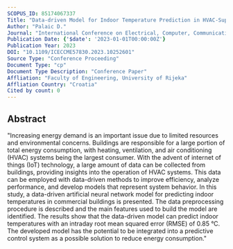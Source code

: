```yaml
---
SCOPUS_ID: 85174067337
Title: "Data-driven Model for Indoor Temperature Prediction in HVAC-Supported Buildings"
Author: "Palaic D."
Journal: "International Conference on Electrical, Computer, Communications and Mechatronics Engineering, ICECCME 2023"
Publication Date: {'$date': '2023-01-01T00:00:00Z'}
Publication Year: 2023
DOI: "10.1109/ICECCME57830.2023.10252601"
Source Type: "Conference Proceeding"
Document Type: "cp"
Document Type Description: "Conference Paper"
Affliation: "Faculty of Engineering, University of Rijeka"
Affliation Country: "Croatia"
Cited by count: 0
---
```


## Abstract
"Increasing energy demand is an important issue due to limited resources and environmental concerns. Buildings are responsible for a large portion of total energy consumption, with heating, ventilation, and air conditioning (HVAC) systems being the largest consumer. With the advent of internet of things (IoT) technology, a large amount of data can be collected from buildings, providing insights into the operation of HVAC systems. This data can be employed with data-driven methods to improve efficiency, analyze performance, and develop models that represent system behavior. In this study, a data-driven artificial neural network model for predicting indoor temperatures in commercial buildings is presented. The data preprocessing procedure is described and the main features used to build the model are identified. The results show that the data-driven model can predict indoor temperatures with an intraday root mean squared error (RMSE) of 0.85 °C. The developed model has the potential to be integrated into a predictive control system as a possible solution to reduce energy consumption."
